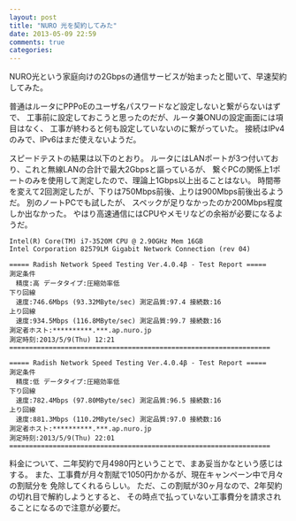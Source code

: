 ```yaml
---
layout: post
title: "NURO 光を契約してみた"
date: 2013-05-09 22:59
comments: true
categories:
---
```

NURO光という家庭向けの2Gbpsの通信サービスが始まったと聞いて、早速契約してみた。

普通はルータにPPPoEのユーザ名パスワードなど設定しないと繋がらないはずで、
工事前に設定しておこうと思ったのだが、ルータ兼ONUの設定画面には項目はなく、
工事が終わると何も設定していないのに繋がっていた。
接続はIPv4のみで、IPv6はまだ使えないようだ。

スピードテストの結果は以下のとおり。
ルータにはLANポートが3つ付いており、これと無線LANの合計で最大2Gbpsと謳っているが、
繋ぐPCの関係上1ポートのみを使用して測定したので、理論上1Gbps以上出ることはない。
時間帯を変えて2回測定したが、下りは750Mbps前後、上りは900Mbps前後出るようだ。
別のノートPCでも試したが、
スペックが足りなかったのか200Mbps程度しか出なかった。
やはり高速通信にはCPUやメモリなどの余裕が必要になるようだ。

```
Intel(R) Core(TM) i7-3520M CPU @ 2.90GHz Mem 16GB
Intel Corporation 82579LM Gigabit Network Connection (rev 04)

===== Radish Network Speed Testing Ver.4.0.4β - Test Report =====
測定条件
　精度:高 データタイプ:圧縮効率低
下り回線
　速度:746.6Mbps (93.32MByte/sec) 測定品質:97.4 接続数:16
上り回線
　速度:934.5Mbps (116.8MByte/sec) 測定品質:99.7 接続数:16
測定者ホスト:**********.***.ap.nuro.jp
測定時刻:2013/5/9(Thu) 12:21
==================================================================

===== Radish Network Speed Testing Ver.4.0.4β - Test Report =====
測定条件
　精度:低 データタイプ:圧縮効率低
下り回線
　速度:782.4Mbps (97.80MByte/sec) 測定品質:96.5 接続数:16
上り回線
　速度:881.3Mbps (110.2MByte/sec) 測定品質:97.0 接続数:16
測定者ホスト:**********.***.ap.nuro.jp
測定時刻:2013/5/9(Thu) 22:01
==================================================================
```

料金について、二年契約で月4980円ということで、まあ妥当かなという感じはする。
また、工事費が月々割賦で1050円かかるが、現在キャンペーン中で月々の割賦分を
免除してくれるらしい。
ただ、この割賦が30ヶ月なので、2年契約の切れ目で解約しようとすると、
その時点で払っていない工事費分を請求されることになるので注意が必要だ。

